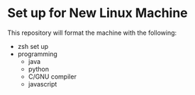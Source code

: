 # Set up for New Linux Machine

This repository will format the machine with the following:

- zsh set up 
- programming
    - java
    - python
    - C/GNU compiler
    - javascript